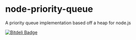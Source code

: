 node-priority-queue
===================

A priority queue implementation based off a heap for node.js


[![Bitdeli Badge](https://d2weczhvl823v0.cloudfront.net/anshulverma/node-priority-queue/trend.png)](https://bitdeli.com/free "Bitdeli Badge")

